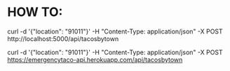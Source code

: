 # HOW TO:


curl -d '{"location": "91011"}' -H "Content-Type: application/json" -X POST http://localhost:5000/api/tacosbytown

curl -d '{"location": "91011"}' -H "Content-Type: application/json" -X POST https://emergencytaco-api.herokuapp.com/api/tacosbytown